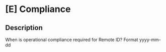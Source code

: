 # [E] Compliance

## Description

When is operational compliance required for Remote ID?  Format yyyy-mm-dd

